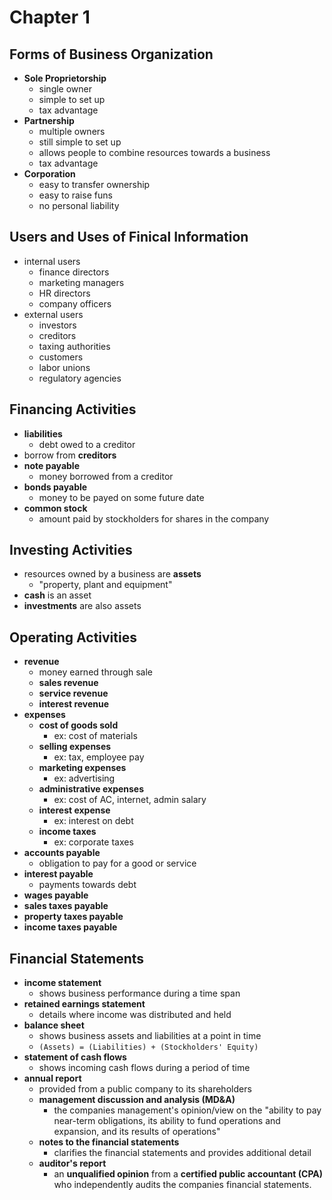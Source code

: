 # Chapter 1

## Forms of Business Organization
- **Sole Proprietorship**
	- single owner
	- simple to set up
	- tax advantage
- **Partnership**
	- multiple owners
	- still simple to set up
	- allows people to combine resources towards a business
	- tax advantage
- **Corporation**
	- easy to transfer ownership
	- easy to raise funs
	- no personal liability

## Users and Uses of Finical Information
- internal users
	- finance directors
	- marketing managers
	- HR directors
	- company officers
- external users
	- investors
	- creditors
	- taxing authorities
	- customers
	- labor unions
	- regulatory agencies

## Financing Activities
- **liabilities**
	- debt owed to a creditor
- borrow from **creditors**
- **note payable**
	- money borrowed from a creditor
- **bonds payable**
	- money to be payed on some future date
- **common stock**
	- amount paid by stockholders for shares in the company

## Investing Activities
- resources owned by a business are **assets**
	- "property, plant and equipment"
- **cash** is an asset
- **investments** are also assets

## Operating Activities
- **revenue**
	- money earned through sale
	- **sales revenue**
	- **service revenue**
	- **interest revenue**
- **expenses**
	- **cost of goods sold**
		- ex: cost of materials
	- **selling expenses**
		- ex: tax, employee pay
	- **marketing expenses**
		- ex: advertising
	- **administrative expenses**
		- ex: cost of AC, internet, admin salary
	- **interest expense**
		- ex: interest on debt
	- **income taxes**
		- ex: corporate taxes
- **accounts payable**
	- obligation to pay for a good or service
- **interest payable**
	- payments towards debt
- **wages payable**
- **sales taxes payable**
- **property taxes payable**
- **income taxes payable**

## Financial Statements
- **income statement**
	- shows business performance during a time span
- **retained earnings statement**
	- details where income was distributed and held
- **balance sheet**
	- shows business assets and liabilities at a point in time
	- <code>(Assets) = (Liabilities) + (Stockholders' Equity)</code>
- **statement of cash flows**
	- shows incoming cash flows during a period of time
- **annual report**
	- provided from a public company to its shareholders
	- **management discussion and analysis (MD&A)**
		- the companies management's opinion/view on the "ability to pay near-term obligations, its ability to fund operations and expansion, and its results of operations"
	- **notes to the financial statements**
		- clarifies the financial statements and provides additional detail
	- **auditor's report**
		- an **unqualified opinion** from a **certified public accountant (CPA)** who independently audits the companies financial statements.
	